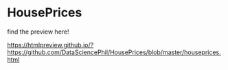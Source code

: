 # HousePrices

find the preview here!

https://htmlpreview.github.io/?https://github.com/DataSciencePhil/HousePrices/blob/master/houseprices.html
